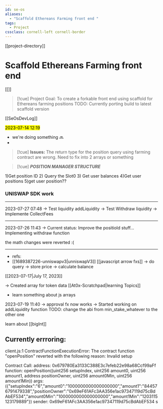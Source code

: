 ```yaml
---
id: se-os
aliases:
  - "Scaffold Ethereans Farming front end "
tags:
  - Project
cssclass: cornell-left cornell-border
---
```

[[project-directory]]
# Scaffold Ethereans Farming front end 
[[]]
>[!cue] Project Goal: To create a forkable front end using scaffold for Ethereans farming positions
>TODO: Currently porting build to latest scaffold version

[[SeOsDevLog]]





<mark>2023-07-14 12:19
</mark>
- we're doing something 🔜
-
>[!cue] **Issues:**
>The return type for the position query using farming contract are wrong. Need to fix into 2 arrays or something

>[!cue] ***POSITION MANAGER STRUCTURE***

1)Get position ID
2) Query the Slot0
3) Get user balances
4)Get user positions
5)get user position??


### UNISWAP SDK work 
--------------------------
2023-07-27 07:48
-> Test liquidity addLiquidity
-> Test Withdraw liquidity
-> Implemente CollectFees


----------------------------
2023-07-26 11:43
-> Current status:
Improve the positioId stuff...
Implementing withdraw function

the math changes were reverted :(



----------------------------
- refs:
- [[1689387226-unniswapv3|unniswapV3]] [[javascript arrow fxs]]
-> do query
-> store price
-> calculate balance

[[2023-07-17|July 17, 2023]]

-> Created array for token data
[[At0x-Scratchpad|learning Topics]]
- learn something about js arrays

2023-07-19 11:40
-> approval fx now works
-> Started working on addLiquidity function
TODO: change the abi from min_stake_whatever to the other one

learn about [[bigInt]]

## Currently errroring:

client.js:1 ContractFunctionExecutionError: The contract function "openPosition" reverted with the following reason:
Invalid setup

Contract Call:
  address:   0x679780Ea3133C388E3c7efeb22e98a68Ccf99aFf
  function:  openPosition((uint256 setupIndex, uint256 amount0, uint256 amount1, address positionOwner, uint256 amount0Min, uint256 amount1Min))
  args:                  ({"setupIndex":"6","amount0":"1000000000000000000","amount1":"844576791479338","positionOwner":"0x69eF61AFc3AA356e1ac97347119d75cBdAbEF534","amount0Min":"1000000000000000000","amount1Min":"1203115123179889"})
  sender:    0x69eF61AFc3AA356e1ac97347119d75cBdAbEF534
s
